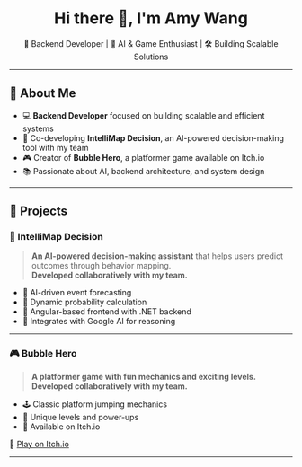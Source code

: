 <h1 align="center">Hi there 👋, I'm Amy Wang</h1>

<p align="center">
  🚀 Backend Developer | 🤖 AI & Game Enthusiast | 🛠️ Building Scalable Solutions
</p>

---

## 🌟 About Me  
- 💻 **Backend Developer** focused on building scalable and efficient systems  
- 🤖 Co-developing **IntelliMap Decision**, an AI-powered decision-making tool with my team  
- 🎮 Creator of **Bubble Hero**, a platformer game available on Itch.io  
- 📚 Passionate about AI, backend architecture, and system design  

---

## 🚀 Projects  
### 🧠 IntelliMap Decision  
> **An AI-powered decision-making assistant** that helps users predict outcomes through behavior mapping.  
> **Developed collaboratively with my team.**  

- 🔹 AI-driven event forecasting  
- 🔹 Dynamic probability calculation  
- 🔹 Angular-based frontend with .NET backend  
- 🔹 Integrates with Google AI for reasoning  

---

### 🎮 Bubble Hero  
> **A platformer game with fun mechanics and exciting levels.**
> **Developed collaboratively with my team.**    

- 🕹️ Classic platform jumping mechanics  
- 🎨 Unique levels and power-ups  
- 🚀 Available on Itch.io  

🔗 [Play on Itch.io](https://sihui.itch.io/bubble-hero)  

---
